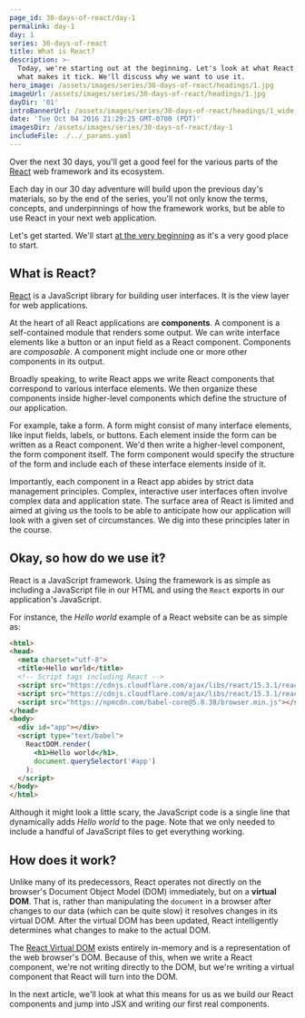 ```yaml
---
page_id: 30-days-of-react/day-1
permalink: day-1
day: 1
series: 30-days-of-react
title: What is React?
description: >-
  Today, we're starting out at the beginning. Let's look at what React is and
  what makes it tick. We'll discuss why we want to use it.
hero_image: /assets/images/series/30-days-of-react/headings/1.jpg
imageUrl: /assets/images/series/30-days-of-react/headings/1.jpg
dayDir: '01'
introBannerUrl: /assets/images/series/30-days-of-react/headings/1_wide.jpg
date: 'Tue Oct 04 2016 21:29:25 GMT-0700 (PDT)'
imagesDir: /assets/images/series/30-days-of-react/day-1
includeFile: ./../_params.yaml
---
```



Over the next 30 days, you'll get a good feel for the various parts of the [React](https://facebook.github.io/react/) web framework and its ecosystem.

Each day in our 30 day adventure will build upon the previous day's materials, so by the end of the series, you'll not only know the terms, concepts, and underpinnings of how the framework works, but be able to use React in your next web application.

Let's get started. We'll start [at the very beginning](https://www.youtube.com/watch?v=1RW3nDRmu6k) as it's a very good place to start. 

## What is React?

[React](https://reactjs.org/) is a JavaScript library for building user interfaces. It is the view layer for web applications.

At the heart of all React applications are **components**. A component is a self-contained module that renders some output. We can write interface elements like a button or an input field as a React component. Components are _composable_. A component might include one or more other components in its output.

Broadly speaking, to write React apps we write React components that correspond to various interface elements. We then organize these components inside higher-level components which define the structure of our application.

For example, take a form. A form might consist of many interface elements, like input fields, labels, or buttons. Each element inside the form can be written as a React component. We'd then write a higher-level component, the form component itself. The form component would specify the structure of the form and include each of these interface elements inside of it.

Importantly, each component in a React app abides by strict data management principles. Complex, interactive user interfaces often involve complex data and application state. The surface area of React is limited and aimed at giving us the tools to be able to anticipate how our application will look with a given set of circumstances. We dig into these principles later in the course.

## Okay, so how do we use it?

React is a JavaScript framework. Using the framework is as simple as including a JavaScript file in our HTML and using the `React` exports in our application's JavaScript. 

For instance, the _Hello world_ example of a React website can be as simple as:

```html
<html>
<head>
  <meta charset="utf-8">
  <title>Hello world</title>
  <!-- Script tags including React -->
  <script src="https://cdnjs.cloudflare.com/ajax/libs/react/15.3.1/react.min.js"></script>
  <script src="https://cdnjs.cloudflare.com/ajax/libs/react/15.3.1/react-dom.min.js"></script>
  <script src="https://npmcdn.com/babel-core@5.8.38/browser.min.js"></script>
</head>
<body>
  <div id="app"></div>
  <script type="text/babel">
    ReactDOM.render(
      <h1>Hello world</h1>,
      document.querySelector('#app')
    );
  </script>
</body>
</html>
```

<div id="demo1"></div>

Although it might look a little scary, the JavaScript code is a single line that dynamically adds _Hello world_ to the page. Note that we only needed to include a handful of JavaScript files to get everything working.

## How does it work?

Unlike many of its predecessors, React operates not directly on the browser's Document Object Model (DOM) immediately, but on a **virtual DOM**. That is, rather than manipulating the `document` in a browser after changes to our data (which can be quite slow) it resolves changes in its virtual DOM. After the virtual DOM has been updated, React intelligently determines what changes to make to the actual DOM.

The [React Virtual DOM](https://facebook.github.io/react/docs/dom-differences.html) exists entirely in-memory and is a representation of the web browser's DOM. Because of this, when we write a React component, we're not writing directly to the DOM, but we're writing a virtual component that React will turn into the DOM.

In the next article, we'll look at what this means for us as we build our React components and jump into JSX and writing our first real components. 

